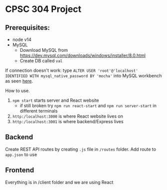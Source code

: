 # CPSC 304 Project

## Prerequisites:
- node v14
- MySQL
  - Download MySQL from https://dev.mysql.com/downloads/windows/installer/8.0.html
  - Create DB called `val`

If connection doesn't work:
type `ALTER USER 'root'@'localhost' IDENTIFIED WITH mysql_native_password BY 'mocha'` into MySQL workbench
as seen [here](https://stackoverflow.com/questions/50093144/mysql-8-0-client-does-not-support-authentication-protocol-requested-by-server).

How to use.
1. `npm start` starts server and React website
    - if still broken try `npm run react-start` and `npm run server-start` in different terminals
2. `http:/localhost:3000` is where React website lives on
3. `http:/localhost:3001` is where backend/Express lives

## Backend
Create REST API routes by creating `.js` file in `/routes` folder.
Add route to `app.json` to use

## Frontend
Everything is in /client folder and we are using React
